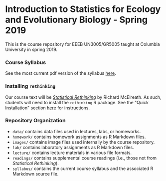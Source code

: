 # Introduction to Statistics for Ecology and Evolutionary Biology - Spring 2019

This is the course repository for EEEB UN3005/GR5005 taught at Columbia University in spring 2019. 

### Course Syllabus

See the most current pdf version of the syllabus [here](https://github.com/eveskew/stats_eco_evo_spring2019/syllabus/syllabus.pdf).

### Installing `rethinking`

Our course text will be [*Statistical Rethinking*](https://xcelab.net/rm/statistical-rethinking/) by Richard McElreath. As such, students will need to install the `rethinking` R package. See the "Quick Installation" section [here](https://github.com/rmcelreath/rethinking) for instructions.

### Repository Organization

- `data/` contains data files used in lectures, labs, or homeworks.
- `homework/` contains homework assignments as R Markdown files.
- `images/` contains image files used internally by the course repository.
- `lab/` contains laboratory assignments as R Markdown files.
- `lecture/` contains lecture materials in various file formats.
- `readings/` contains supplemental course readings (i.e., those not from *Statistical Rethinking*).
- `syllabus/` contains the current course syllabus and the associated R Markdown source file.